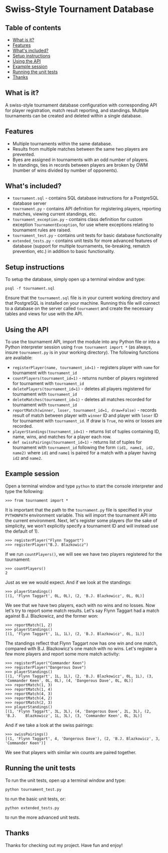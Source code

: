# Swiss-Style Tournament Database

## Table of contents
- [What is it?](#what-is-it)
- [Features](#features)
- [What's included?](#what-s-included-)
- [Setup instructions](#setup-instructions)
- [Using the API](#using-the-api)
- [Example session](#example-session)
- [Running the unit tests](#running-the-unit-tests)
- [Thanks](#thanks)

## What is it?

A swiss-style tournament database configuration with corresponding API for player registration, match result reporting, and standings. Multiple tournaments can be created and deleted within a single database.

## Features

- Multiple tournaments within the same database.
- Results from multiple matches between the same two players are prevented.
- Byes are assigned in tournaments with an odd number of players.
- In standings, ties in records between players are broken by OWM (number of wins divided by number of opponents).

## What's included?
- `tournament.sql` - contains SQL database instructions for a PostgreSQL database server
- `tournament.py` - contains API definition for registering players, reporting matches, viewing current standings, etc.
- `tournament_exception.py` - contains class definition for custom exception `TournamentException`, for use where exceptions relating to tournament rules are raised.
- `tournament_test.py` - contains unit tests for basic database functionality
- `extended_tests.py` - contains unit tests for more advanced features of database (support for multiple tournaments, tie-breaking, rematch prevention, etc.) in addition to basic functionality.

## Setup instructions

To setup the database, simply open up a terminal window and type:

`psql -f tournament.sql`

Ensure that the `tournament.sql` file is in your current working directory and that PostgreSQL is installed on your machine. Running this file will connect to a database on the server called `tournament` and create the necessary tables and views for use with the API.

## Using the API

To use the tournament API, import the module into any Python file or into a Python interpreter session using `from tournament import *` (as always, insure `tournament.py` is in your working directory). The following functions are available:

- `registerPlayer(name, tournament_id=1)` - registers player with `name` for tournament with `tournament_id`
- `countPlayers(tournament_id=1)` - returns number of players registered for tournament with `tournament_id`
- `deletePlayers(tournament_id=1)` - deletes all players registered for tournament with `tournament_id`
- `deleteMatches(tournament_id=1)` - deletes all matches recorded for tournament with `tournament_id`
- `reportMatch(winner, loser, tournament_id=1, draw=False)` - records result of match between player with `winner` ID and player with `loser` ID for tournament with `tournament_id`. If draw is `True`, no wins or losses are recorded.
- `playerStandings(tournament_id=1)` - returns list of tuples containing ID, name, wins, and matches for a player each row.
- `def swissPairings(tournament_id=1)` - returns list of tuples for tournament with `tournament_id` following the form `(id1, name1, id2, name2)` where `id1` and `name1` is paired for a match with a player having `id2` and `name2`.

## Example session

Open a terminal window and type `python` to start the console interpreter and type the following:

    >>> from tournament import *
    
It is important that the path to the `tournament.py` file is specified in your `PYTHONPATH` environment variable. This will import the tournament API into the current environment. Next, let's register some players (for the sake of simplicity, we won't explicitly specify
a tournament ID and will instead use the default of 1).

    >>> registerPlayer("Flynn Taggart")
    >>> registerPlayer("B.J. Blazkowicz")
    
If we run `countPlayers()`, we will see we have two players registered for the tournament:

    >>> countPlayers()
    2

Just as we we would expect. And if we look at the standings:

    >>> playerStandings()
    [(1, 'Flynn Taggart', 0L, 0L), (2, 'B.J. Blazkowicz', 0L, 0L)]
    
We see that we have two players, each with no wins and no losses. Now let's try to report some match results. Let's say Flynn Taggart had a match against B.J. Blazkowicz, and the former won:

    >>> reportMatch(1, 2)
    >>> playerStandings()
    [(1, 'Flynn Taggart', 1L, 1L), (2, 'B.J. Blazkowicz', 0L, 1L)]
    
The standings reflect that Flynn Taggart now has one win and one match, compared with B.J. Blazkowicz's one match with no wins. Let's register a few more players and report some more match activity:

    >>> registerPlayer("Commander Keen")
    >>> registerPlayer("Dangerous Dave")
    >>> playerStandings()
    [(1, 'Flynn Taggart', 1L, 1L), (2, 'B.J. Blazkowicz', 0L, 1L), (3,         'Commander Keen', 0L, 0L), (4, 'Dangerous Dave', 0L, 0L)]
    >>> reportMatch(1, 3)
    >>> reportMatch(1, 4)
    >>> reportMatch(4, 3)
    >>> reportMatch(4, 2)
    >>> reportMatch(2, 3)
    >>> playerStandings()
    [(1, 'Flynn Taggart', 3L, 3L), (4, 'Dangerous Dave', 2L, 3L), (2, 'B.J.    Blazkowicz', 1L, 3L), (3, 'Commander Keen', 0L, 3L)]
    
And if we take a look at the swiss pairings:

    >>> swissPairings()
    [(1, 'Flynn Taggart', 4, 'Dangerous Dave'), (2, 'B.J. Blazkowicz', 3,      'Commander Keen')]
    
We see that players with similar win counts are paired together.

## Running the unit tests

To run the unit tests, open up a terminal window and type:

`python tournament_test.py`

to run the basic unit tests, or:

`python extended_tests.py`

to run the more advanced unit tests.

## Thanks
Thanks for checking out my project. Have fun and enjoy!
